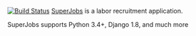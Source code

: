 
[![Build Status](https://semaphoreci.com/api/v1/copser/supervisor/branches/master/badge.svg)](https://semaphoreci.com/copser/supervisor)
	[SuperJobs](https://supremejobs.herokuapp.com) is a labor recruitment application.

SuperJobs supports Python 3.4+, Django 1.8, and much more
